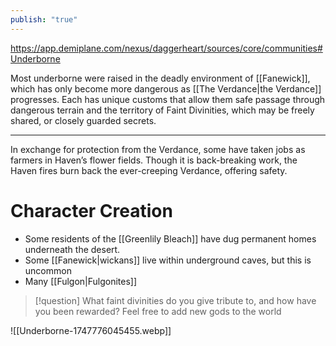 ```yaml
---
publish: "true"
---
```

https://app.demiplane.com/nexus/daggerheart/sources/core/communities#Underborne

Most underborne were raised in the deadly environment of [[Fanewick]], which has only become more dangerous as [[The Verdance|the Verdance]] progresses. Each has unique customs that allow them safe passage through dangerous terrain and the territory of Faint Divinities, which may be freely shared, or closely guarded secrets.

---
 
 In exchange for protection from the Verdance, some have taken jobs as farmers in Haven’s flower fields. Though it is back-breaking work, the Haven fires burn back the ever-creeping Verdance, offering safety.

# Character Creation
* Some residents of the [[Greenlily Bleach]] have dug permanent homes underneath the desert.
* Some [[Fanewick|wickans]] live within underground caves, but this is uncommon
* Many [[Fulgon|Fulgonites]] 

> [!question] What faint divinities do you give tribute to, and how have you been rewarded?
> Feel free to add new gods to the world

![[Underborne-1747776045455.webp]]